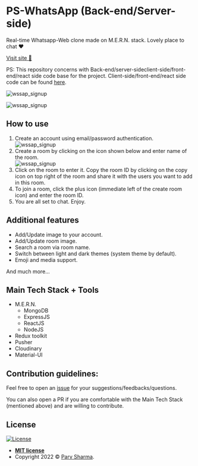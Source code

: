 # PS-WhatsApp (Back-end/Server-side)
Real-time Whatsapp-Web clone made on M.E.R.N. stack. Lovely place to chat ❤️

[Visit site 🚀](https://ps-whatsapp.netlify.app/)

PS: This repository concerns with Back-end/server-sideclient-side/front-end/react side code base for the project. Client-side/front-end/react side code can be found [here](https://github.com/PSCoder10462/wssap-frontend).

![wssap_signup](https://user-images.githubusercontent.com/59911189/185366285-98514577-43d9-4d47-b6de-87a93a035f61.png)

![wssap_signup](https://user-images.githubusercontent.com/59911189/185366601-3363f4b2-b60c-48a7-a37c-fd31f27b59df.png)

## How to use
1. Create an account using email/password authentication.
![wssap_signup](https://user-images.githubusercontent.com/59911189/185363300-0ba9f8e7-45cf-4c21-aeff-8abd08304b7b.png)
2. Create a room by clicking on the icon shown below and enter name of the room.  
![wssap_signup](https://user-images.githubusercontent.com/59911189/185363912-2d504fe8-eda5-4e96-af03-601e2d30e337.png)
3. Click on the room to enter it. Copy the room ID by clicking on the copy icon on top right of the room and share it with the users you want to add in this room.
4. To join a room, click the plus icon (immediate left of the create room icon) and enter the room ID.
5. You are all set to chat. Enjoy.

## Additional features
- Add/Update image to your account.
- Add/Update room image.
- Search a room via room name.
- Switch between light and dark themes (system theme by default).
- Emoji and media support.

And much more...

## Main Tech Stack + Tools
- M.E.R.N.
   - MongoDB
   - ExpressJS
   - ReactJS
   - NodeJS
- Redux toolkit
- Pusher
- Cloudinary
- Material-UI

## Contribution guidelines:
Feel free to open an [issue](https://github.com/PSCoder10462/wssap-backend/issues) for your suggestions/feedbacks/questions.

You can also open a PR if you are comfortable with the Main Tech Stack (mentioned above) and are willing to contribute.

## License

[![License](http://img.shields.io/:license-mit-blue.svg?style=flat-square)](http://badges.mit-license.org)

- **[MIT license](./LICENSE.md)**
- Copyright 2022 © <a href="https://github.com/PSCoder10462" target="_blank">Parv Sharma</a>.
